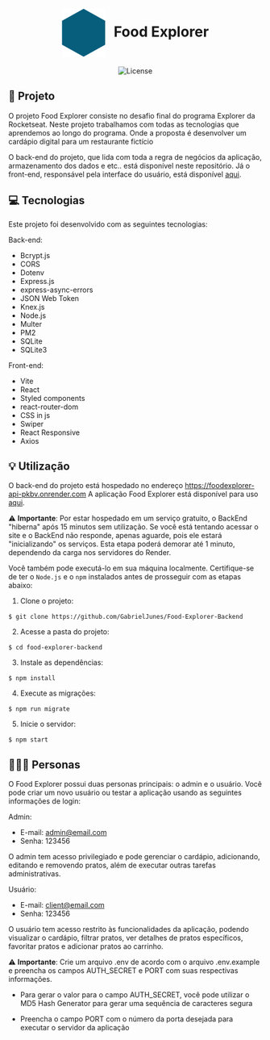 <h1 align="center" style="text-align: center;">
  <img alt="Logo Food Explorer" src="./src/assets/favicon.svg" style="vertical-align: middle; margin-right: 10px;">
  Food Explorer
</h1>


<p align="center">
  <img alt="License" src="https://img.shields.io/static/v1?label=license&message=MIT&color=49AA26&labelColor=000000">
</p>

<h2 id="project">📁 Projeto</h2>


O projeto Food Explorer consiste no desafio final do programa Explorer da Rocketseat. 
Neste projeto trabalhamos com todas as tecnologias que aprendemos ao longo do programa. Onde a proposta é desenvolver um cardápio digital para um restaurante fictício

O back-end do projeto, que lida com toda a regra de negócios da aplicação, armazenamento dos dados e etc.. está disponível neste repositório. Já o front-end, responsável pela interface do usuário, está disponível [aqui](https://github.com/GabrielJunes/Food-explorer-frontEnd).

<h2 id="technologies">💻 Tecnologias</h2>

Este projeto foi desenvolvido com as seguintes tecnologias:

Back-end:
- Bcrypt.js
- CORS
- Dotenv
- Express.js
- express-async-errors
- JSON Web Token
- Knex.js
- Node.js
- Multer
- PM2
- SQLite
- SQLite3

Front-end:
- Vite
- React
- Styled components
- react-router-dom
- CSS in js
- Swiper
- React Responsive
- Axios

<h2 id="usage">💡 Utilização</h2>

O back-end do projeto está hospedado no endereço https://foodexplorer-api-pkbv.onrender.com
A aplicação Food Explorer está disponível para uso [aqui](https://foodexplorer2525.netlify.app).

⚠️ **Importante**: Por estar hospedado em um serviço gratuito, o BackEnd "hiberna" após 15 minutos sem utilização.
Se você está tentando acessar o site e o BackEnd não responde, apenas aguarde, pois ele estará "inicializando" os serviços.
Esta etapa poderá demorar até 1 minuto, dependendo da carga nos servidores do Render.



Você também pode executá-lo em sua máquina localmente. Certifique-se de ter o ``Node.js`` e o ``npm`` instalados antes de prosseguir com as etapas abaixo:

1. Clone o projeto:

```
$ git clone https://github.com/GabrielJunes/Food-Explorer-Backend
```

2. Acesse a pasta do projeto:

```
$ cd food-explorer-backend
```

3. Instale as dependências:

```
$ npm install
```

4. Execute as migrações:

```
$ npm run migrate
```

5. Inicie o servidor:

```
$ npm start
```
<h2 id="users">👩🏾‍💻 Personas</h2>

O Food Explorer possui duas personas principais: o admin e o usuário. Você pode criar um novo usuário ou testar a aplicação usando as seguintes informações de login:

Admin:

- E-mail: admin@email.com
- Senha: 123456

O admin tem acesso privilegiado e pode gerenciar o cardápio, adicionando, editando e removendo pratos, além de executar outras tarefas administrativas.

Usuário:

- E-mail: client@email.com
- Senha: 123456

O usuário tem acesso restrito às funcionalidades da aplicação, podendo visualizar o cardápio, filtrar pratos, ver detalhes de pratos específicos, favoritar pratos e adicionar pratos ao carrinho.

⚠️ **Importante**: Crie um arquivo .env de acordo com o arquivo .env.example e preencha os campos AUTH_SECRET e PORT com suas respectivas informações.

- Para gerar o valor para o campo AUTH_SECRET, você pode utilizar o MD5 Hash Generator para gerar uma sequência de caracteres segura

- Preencha o campo PORT com o número da porta desejada para executar o servidor da aplicação
